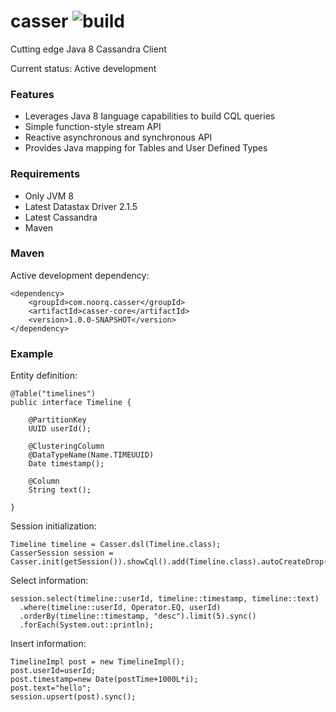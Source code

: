 # casser            ![build](https://travis-ci.org/noorq/casser.svg?branch=master)
Cutting edge Java 8 Cassandra Client

Current status: Active development

### Features

* Leverages Java 8 language capabilities to build CQL queries
* Simple function-style stream API
* Reactive asynchronous and synchronous API
* Provides Java mapping for Tables and User Defined Types

### Requirements

* Only JVM 8
* Latest Datastax Driver 2.1.5
* Latest Cassandra
* Maven

### Maven

Active development dependency:
```
<dependency>
	<groupId>com.noorq.casser</groupId>
	<artifactId>casser-core</artifactId>
	<version>1.0.0-SNAPSHOT</version>
</dependency>
```

### Example

Entity definition:
```
@Table("timelines")
public interface Timeline {

	@PartitionKey
	UUID userId();
	
	@ClusteringColumn
	@DataTypeName(Name.TIMEUUID)
	Date timestamp();
	
	@Column
	String text();
	
}
```

Session initialization:
```
Timeline timeline = Casser.dsl(Timeline.class);
CasserSession session = Casser.init(getSession()).showCql().add(Timeline.class).autoCreateDrop().get();
```

Select information:
```
session.select(timeline::userId, timeline::timestamp, timeline::text)
  .where(timeline::userId, Operator.EQ, userId)
  .orderBy(timeline::timestamp, "desc").limit(5).sync()
  .forEach(System.out::println);
```

Insert information:
```
TimelineImpl post = new TimelineImpl();
post.userId=userId;
post.timestamp=new Date(postTime+1000L*i);
post.text="hello";
session.upsert(post).sync();
```
